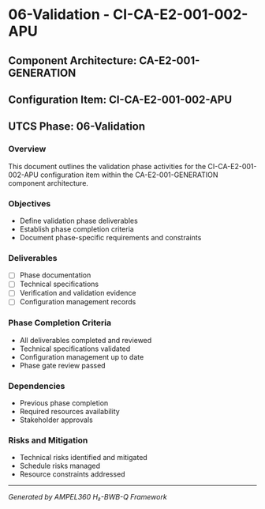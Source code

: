 # 06-Validation - CI-CA-E2-001-002-APU

## Component Architecture: CA-E2-001-GENERATION
## Configuration Item: CI-CA-E2-001-002-APU
## UTCS Phase: 06-Validation

### Overview
This document outlines the validation phase activities for the CI-CA-E2-001-002-APU configuration item within the CA-E2-001-GENERATION component architecture.

### Objectives
- Define validation phase deliverables
- Establish phase completion criteria
- Document phase-specific requirements and constraints

### Deliverables
- [ ] Phase documentation
- [ ] Technical specifications
- [ ] Verification and validation evidence
- [ ] Configuration management records

### Phase Completion Criteria
- All deliverables completed and reviewed
- Technical specifications validated
- Configuration management up to date
- Phase gate review passed

### Dependencies
- Previous phase completion
- Required resources availability
- Stakeholder approvals

### Risks and Mitigation
- Technical risks identified and mitigated
- Schedule risks managed
- Resource constraints addressed

---
*Generated by AMPEL360 H₂-BWB-Q Framework*
